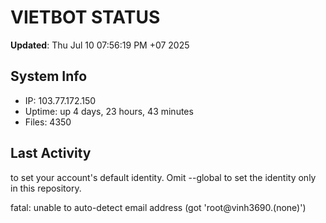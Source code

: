 # VIETBOT STATUS
**Updated**: Thu Jul 10 07:56:19 PM +07 2025

## System Info
- IP: 103.77.172.150
- Uptime: up 4 days, 23 hours, 43 minutes
- Files: 4350

## Last Activity

to set your account's default identity.
Omit --global to set the identity only in this repository.

fatal: unable to auto-detect email address (got 'root@vinh3690.(none)')
